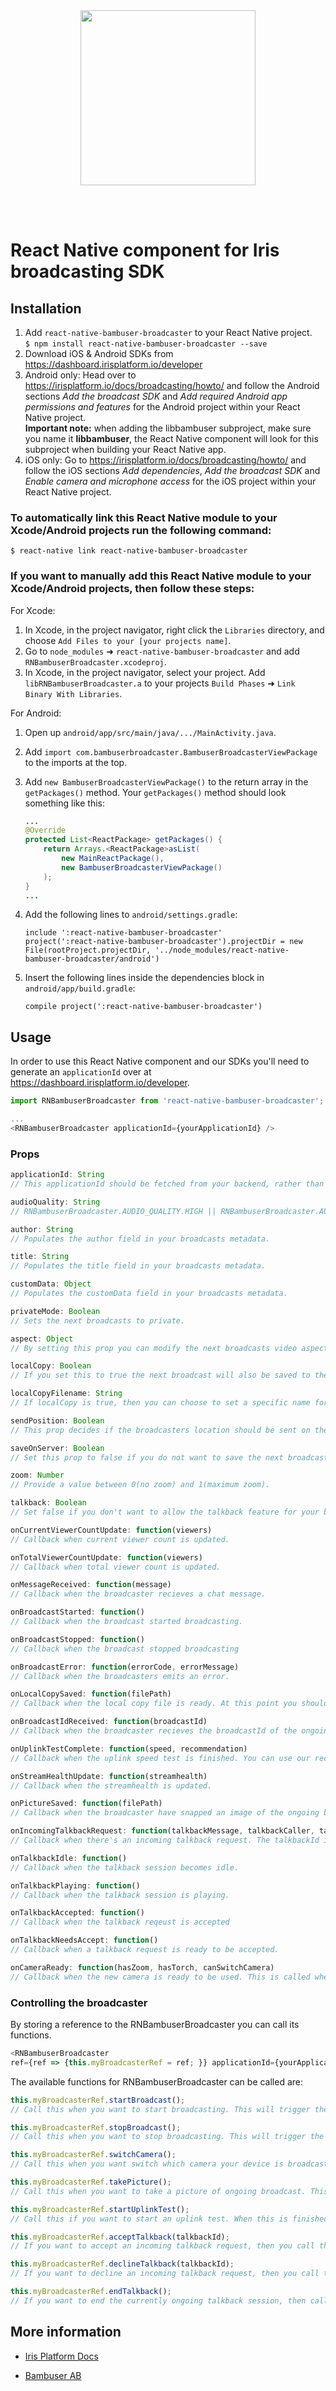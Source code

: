 <div>
  <br/><br />
  <p align="center">
    <a href="https://irisplatform.io" target="_blank" align="center">
        <img src="https://irisplatform.io/static/images/company/iris-by-bambuser-black-horisontal.png" width="280">
    </a>
  </p>
  <br /><br />
  <h1>React Native component for Iris broadcasting SDK</h1>
</div>


## Installation

1. Add `react-native-bambuser-broadcaster` to your React Native project.  
    `$ npm install react-native-bambuser-broadcaster --save`
2. Download iOS & Android SDKs from https://dashboard.irisplatform.io/developer
3. Android only: Head over to https://irisplatform.io/docs/broadcasting/howto/ and follow the Android sections _Add the broadcast SDK_ and _Add required Android app permissions and features_ for the Android project within your React Native project.  
    **Important note:** when adding the libbambuser subproject, make sure you name it **libbambuser**, the React Native component will look for this subproject when building your React Native app.
4. iOS only: Go to https://irisplatform.io/docs/broadcasting/howto/ and follow the iOS sections _Add dependencies_, _Add the broadcast SDK_ and _Enable camera and microphone access_ for the iOS project within your React Native project.

### To automatically link this React Native module to your Xcode/Android projects run the following command:

`$ react-native link react-native-bambuser-broadcaster`


### If you want to manually add this React Native module to your Xcode/Android projects, then follow these steps:


For Xcode:
1. In Xcode, in the project navigator, right click the `Libraries` directory, and choose `Add Files to your [your projects name]`.
2. Go to `node_modules` ➜ `react-native-bambuser-broadcaster` and add `RNBambuserBroadcaster.xcodeproj`.
3. In Xcode, in the project navigator, select your project. Add `libRNBambuserBroadcaster.a` to your projects `Build Phases` ➜ `Link Binary With Libraries`.


For Android:
1. Open up `android/app/src/main/java/.../MainActivity.java`.
2. Add `import com.bambuserbroadcaster.BambuserBroadcasterViewPackage` to the imports at the top.
3. Add `new BambuserBroadcasterViewPackage()` to the return array in the `getPackages()` method. Your `getPackages()` method should look something like this:  
    ```java
    ...
    @Override
    protected List<ReactPackage> getPackages() {
        return Arrays.<ReactPackage>asList(
            new MainReactPackage(),
            new BambuserBroadcasterViewPackage()
        );
    }
    ...
    ```

4. Add the following lines to `android/settings.gradle`:  
    ```
    include ':react-native-bambuser-broadcaster'
    project(':react-native-bambuser-broadcaster').projectDir = new File(rootProject.projectDir, '../node_modules/react-native-bambuser-broadcaster/android')
    ```

5. Insert the following lines inside the dependencies block in `android/app/build.gradle`:  
    ```
    compile project(':react-native-bambuser-broadcaster')
    ```


## Usage

In order to use this React Native component and our SDKs you'll need to generate an `applicationId` over at https://dashboard.irisplatform.io/developer.

```javascript
import RNBambuserBroadcaster from 'react-native-bambuser-broadcaster';

...
<RNBambuserBroadcaster applicationId={yourApplicationId} />
```

### Props
```javascript
applicationId: String
// This applicationId should be fetched from your backend, rather than being hardcoded within your Reacty Native app. Read more here https://irisplatform.io/docs/key-concepts/application-id/

audioQuality: String
// RNBambuserBroadcaster.AUDIO_QUALITY.HIGH || RNBambuserBroadcaster.AUDIO_QUALITY.LOW || RNBambuserBroadcaster.AUDIO_QUALITY.MUTE

author: String
// Populates the author field in your broadcasts metadata.

title: String
// Populates the title field in your broadcasts metadata.

customData: Object
// Populates the customData field in your broadcasts metadata.

privateMode: Boolean
// Sets the next broadcasts to private.

aspect: Object
// By setting this prop you can modify the next broadcasts video aspect ratio. By setting {width: 1, height: 1} by example you get a square broadcast.

localCopy: Boolean
// If you set this to true the next broadcast will also be saved to the broadcasting device.

localCopyFilename: String
// If localCopy is true, then you can choose to set a specific name for the output file on this broadcast. If you don't provide a localCopyFilename then the output filename will have a automatically generated value.

sendPosition: Boolean
// This prop decides if the broadcasters location should be sent on the next broadcast.

saveOnServer: Boolean
// Set this prop to false if you do not want to save the next broadcast online.

zoom: Number
// Provide a value between 0(no zoom) and 1(maximum zoom).

talkback: Boolean
// Set false if you don't want to allow the talkback feature for your broadcast.

onCurrentViewerCountUpdate: function(viewers)
// Callback when current viewer count is updated.

onTotalViewerCountUpdate: function(viewers)
// Callback when total viewer count is updated.

onMessageReceived: function(message)
// Callback when the broadcaster recieves a chat message.

onBroadcastStarted: function()
// Callback when the broadcast started broadcasting.

onBroadcastStopped: function()
// Callback when the broadcast stopped broadcasting

onBroadcastError: function(errorCode, errorMessage)
// Callback when the broadcasters emits an error.

onLocalCopySaved: function(filePath)
// Callback when the local copy file is ready. At this point you should save the file at filePath to a more permanent storage location on your device.

onBroadcastIdReceived: function(broadcastId)
// Callback when the broadcaster recieves the broadcastId of the ongoing broadcast.

onUplinkTestComplete: function(speed, recommendation)
// Callback when the uplink speed test is finished. You can use our recommendation argument here if you want to disable broadcasting for users on bad networks here.

onStreamHealthUpdate: function(streamhealth)
// Callback when the streamhealth is updated.

onPictureSaved: function(filePath)
// Callback when the broadcaster have snapped an image of the ongoing broadcast. At this point you should save the file at filePath to a more permanent storage location on your device.

onIncomingTalkbackRequest: function(talkbackMessage, talkbackCaller, talkbackId)
// Callback when there's an incoming talkback request. The talkbackId is a required in order to accept/decline this talkback. 

onTalkbackIdle: function()
// Callback when the talkback session becomes idle.

onTalkbackPlaying: function()
// Callback when the talkback session is playing.

onTalkbackAccepted: function()
// Callback when the talkback reqeust is accepted

onTalkbackNeedsAccept: function()
// Callback when a talkback request is ready to be accepted.

onCameraReady: function(hasZoom, hasTorch, canSwitchCamera)
// Callback when the new camera is ready to be used. This is called when the broadcaster is first initiated and when the broadcaster switches between available cameras. Use the provided arguments to lock specific buttons which toggles torch, etc.
```


### Controlling the broadcaster
By storing a reference to the RNBambuserBroadcaster you can call its functions.

```javascript
<RNBambuserBroadcaster
ref={ref => {this.myBroadcasterRef = ref; }} applicationId={yourApplicationId} />
```

The available functions for RNBambuserBroadcaster can be called are:
```javascript
this.myBroadcasterRef.startBroadcast();
// Call this when you want to start broadcasting. This will trigger the callback onBroadcastStarted when the broadcast starts.

this.myBroadcasterRef.stopBroadcast();
// Call this when you want to stop broadcasting. This will trigger the callback onBroadcastStopped when the broadcast stopped.

this.myBroadcasterRef.switchCamera();
// Call this when you want switch which camera your device is broadcasting from.

this.myBroadcasterRef.takePicture();
// Call this when you want to take a picture of ongoing broadcast. This will trigger the callback onPictureSaved when the image is ready.

this.myBroadcasterRef.startUplinkTest();
// Call this if you want to start an uplink test. When this is finished the callback of onUplinkTestComplete is invoked.

this.myBroadcasterRef.acceptTalkback(talkbackId);
// If you want to accept an incoming talkback request, then you call this function with the talkbackId provided from onIncomingTalkbackRequest.

this.myBroadcasterRef.declineTalkback(talkbackId);
// If you want to decline an incoming talkback request, then you call this function with the talkbackId provided from onIncomingTalkbackRequest.

this.myBroadcasterRef.endTalkback();
// If you want to end the currently ongoing talkback session, then call this function.
```



## More information

* [Iris Platform Docs](https://irisplatform.io/docs)

* [Bambuser AB](https://bambuser.com)
